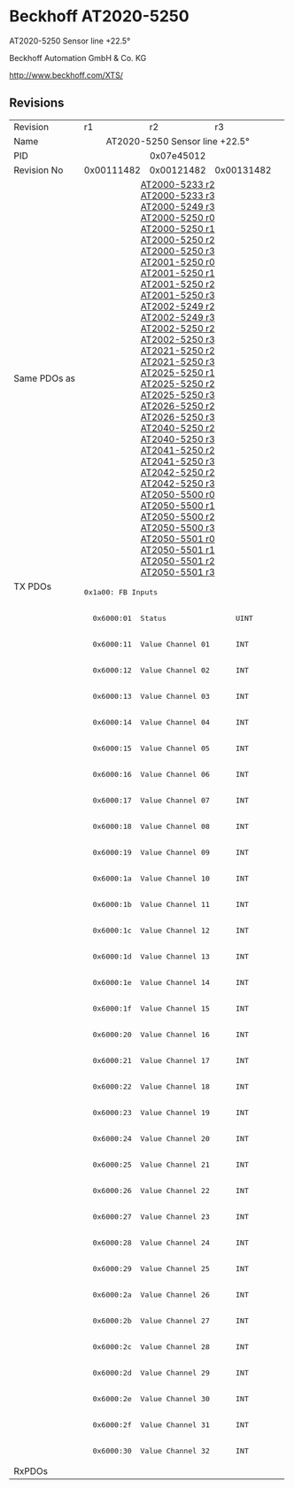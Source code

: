 # Beckhoff AT2020-5250

AT2020-5250 Sensor line +22.5°

Beckhoff Automation GmbH & Co. KG

http://www.beckhoff.com/XTS/

## Revisions
<table>
<tr >
<td>Revision</td>
<td>r1</td>
<td>r2</td>
<td>r3</td>
</tr>
<tr >
<td>Name</td>
<td colspan=3 align="center">AT2020-5250 Sensor line +22.5°</td>
</tr>
<tr >
<td>PID</td>
<td colspan=3 align="center">0x07e45012</td>
</tr>
<tr >
<td>Revision No</td>
<td>0x00111482</td>
<td>0x00121482</td>
<td>0x00131482</td>
</tr>
<tr >
<td>Same PDOs as</td>
<td colspan=3 align="center"><a href="AT2000-5233">AT2000-5233 r2</a><br/><a href="AT2000-5233">AT2000-5233 r3</a><br/><a href="AT2000-5249">AT2000-5249 r3</a><br/><a href="AT2000-5250">AT2000-5250 r0</a><br/><a href="AT2000-5250">AT2000-5250 r1</a><br/><a href="AT2000-5250">AT2000-5250 r2</a><br/><a href="AT2000-5250">AT2000-5250 r3</a><br/><a href="AT2001-5250">AT2001-5250 r0</a><br/><a href="AT2001-5250">AT2001-5250 r1</a><br/><a href="AT2001-5250">AT2001-5250 r2</a><br/><a href="AT2001-5250">AT2001-5250 r3</a><br/><a href="AT2002-5249">AT2002-5249 r2</a><br/><a href="AT2002-5249">AT2002-5249 r3</a><br/><a href="AT2002-5250">AT2002-5250 r2</a><br/><a href="AT2002-5250">AT2002-5250 r3</a><br/><a href="AT2021-5250">AT2021-5250 r2</a><br/><a href="AT2021-5250">AT2021-5250 r3</a><br/><a href="AT2025-5250">AT2025-5250 r1</a><br/><a href="AT2025-5250">AT2025-5250 r2</a><br/><a href="AT2025-5250">AT2025-5250 r3</a><br/><a href="AT2026-5250">AT2026-5250 r2</a><br/><a href="AT2026-5250">AT2026-5250 r3</a><br/><a href="AT2040-5250">AT2040-5250 r2</a><br/><a href="AT2040-5250">AT2040-5250 r3</a><br/><a href="AT2041-5250">AT2041-5250 r2</a><br/><a href="AT2041-5250">AT2041-5250 r3</a><br/><a href="AT2042-5250">AT2042-5250 r2</a><br/><a href="AT2042-5250">AT2042-5250 r3</a><br/><a href="AT2050-5500">AT2050-5500 r0</a><br/><a href="AT2050-5500">AT2050-5500 r1</a><br/><a href="AT2050-5500">AT2050-5500 r2</a><br/><a href="AT2050-5500">AT2050-5500 r3</a><br/><a href="AT2050-5501">AT2050-5501 r0</a><br/><a href="AT2050-5501">AT2050-5501 r1</a><br/><a href="AT2050-5501">AT2050-5501 r2</a><br/><a href="AT2050-5501">AT2050-5501 r3</a></td>
</tr>
<tr class="txpdo">
<td rowspan=34 valign=top>TX PDOs</td>
<td colspan=3 align="left"><pre>0x1a00: FB Inputs</pre></td>
<td></td>
</tr>
<tr class="txpdo">
<td colspan=3 align="left"><pre>  0x6000:01  Status                UINT</pre></td>
</tr>
<tr class="txpdo">
<td colspan=3 align="left"><pre>  0x6000:11  Value Channel 01      INT</pre></td>
</tr>
<tr class="txpdo">
<td colspan=3 align="left"><pre>  0x6000:12  Value Channel 02      INT</pre></td>
</tr>
<tr class="txpdo">
<td colspan=3 align="left"><pre>  0x6000:13  Value Channel 03      INT</pre></td>
</tr>
<tr class="txpdo">
<td colspan=3 align="left"><pre>  0x6000:14  Value Channel 04      INT</pre></td>
</tr>
<tr class="txpdo">
<td colspan=3 align="left"><pre>  0x6000:15  Value Channel 05      INT</pre></td>
</tr>
<tr class="txpdo">
<td colspan=3 align="left"><pre>  0x6000:16  Value Channel 06      INT</pre></td>
</tr>
<tr class="txpdo">
<td colspan=3 align="left"><pre>  0x6000:17  Value Channel 07      INT</pre></td>
</tr>
<tr class="txpdo">
<td colspan=3 align="left"><pre>  0x6000:18  Value Channel 08      INT</pre></td>
</tr>
<tr class="txpdo">
<td colspan=3 align="left"><pre>  0x6000:19  Value Channel 09      INT</pre></td>
</tr>
<tr class="txpdo">
<td colspan=3 align="left"><pre>  0x6000:1a  Value Channel 10      INT</pre></td>
</tr>
<tr class="txpdo">
<td colspan=3 align="left"><pre>  0x6000:1b  Value Channel 11      INT</pre></td>
</tr>
<tr class="txpdo">
<td colspan=3 align="left"><pre>  0x6000:1c  Value Channel 12      INT</pre></td>
</tr>
<tr class="txpdo">
<td colspan=3 align="left"><pre>  0x6000:1d  Value Channel 13      INT</pre></td>
</tr>
<tr class="txpdo">
<td colspan=3 align="left"><pre>  0x6000:1e  Value Channel 14      INT</pre></td>
</tr>
<tr class="txpdo">
<td colspan=3 align="left"><pre>  0x6000:1f  Value Channel 15      INT</pre></td>
</tr>
<tr class="txpdo">
<td colspan=3 align="left"><pre>  0x6000:20  Value Channel 16      INT</pre></td>
</tr>
<tr class="txpdo">
<td colspan=3 align="left"><pre>  0x6000:21  Value Channel 17      INT</pre></td>
</tr>
<tr class="txpdo">
<td colspan=3 align="left"><pre>  0x6000:22  Value Channel 18      INT</pre></td>
</tr>
<tr class="txpdo">
<td colspan=3 align="left"><pre>  0x6000:23  Value Channel 19      INT</pre></td>
</tr>
<tr class="txpdo">
<td colspan=3 align="left"><pre>  0x6000:24  Value Channel 20      INT</pre></td>
</tr>
<tr class="txpdo">
<td colspan=3 align="left"><pre>  0x6000:25  Value Channel 21      INT</pre></td>
</tr>
<tr class="txpdo">
<td colspan=3 align="left"><pre>  0x6000:26  Value Channel 22      INT</pre></td>
</tr>
<tr class="txpdo">
<td colspan=3 align="left"><pre>  0x6000:27  Value Channel 23      INT</pre></td>
</tr>
<tr class="txpdo">
<td colspan=3 align="left"><pre>  0x6000:28  Value Channel 24      INT</pre></td>
</tr>
<tr class="txpdo">
<td colspan=3 align="left"><pre>  0x6000:29  Value Channel 25      INT</pre></td>
</tr>
<tr class="txpdo">
<td colspan=3 align="left"><pre>  0x6000:2a  Value Channel 26      INT</pre></td>
</tr>
<tr class="txpdo">
<td colspan=3 align="left"><pre>  0x6000:2b  Value Channel 27      INT</pre></td>
</tr>
<tr class="txpdo">
<td colspan=3 align="left"><pre>  0x6000:2c  Value Channel 28      INT</pre></td>
</tr>
<tr class="txpdo">
<td colspan=3 align="left"><pre>  0x6000:2d  Value Channel 29      INT</pre></td>
</tr>
<tr class="txpdo">
<td colspan=3 align="left"><pre>  0x6000:2e  Value Channel 30      INT</pre></td>
</tr>
<tr class="txpdo">
<td colspan=3 align="left"><pre>  0x6000:2f  Value Channel 31      INT</pre></td>
</tr>
<tr class="txpdo">
<td colspan=3 align="left"><pre>  0x6000:30  Value Channel 32      INT</pre></td>
</tr>
<tr >
<td>RxPDOs</td>
<td colspan=3 align="left"></td>
</tr>
</table>

